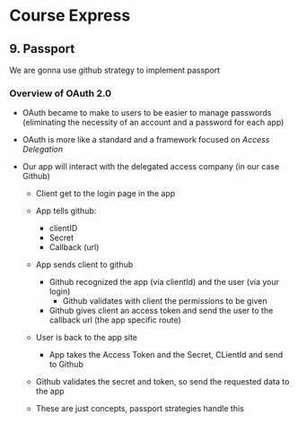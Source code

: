 # Course Express

## 9. Passport

We are gonna use github strategy to implement passport

### Overview of OAuth 2.0

- OAuth became to make to users to be easier to manage passwords (eliminating the necessity of an account and a password for each app)

- OAuth is more like a standard and a framework focused on _Access Delegation_

- Our app will interact with the delegated access company (in our case Github)

  - Client get to the login page in the app
  - App tells github:
    - clientID
    - Secret
    - Callback (url)
  - App sends client to github
    - Github recognized the app (via clientId) and the user (via your login)
      - Github validates with client the permissions to be given
    - Github gives client an access token and send the user to the callback url (the app specific route)
  - User is back to the app site
    - App takes the Access Token and the Secret, CLientId and send to Github
  - Github validates the secret and token, so send the requested data to the app

  - These are just concepts, passport strategies handle this
